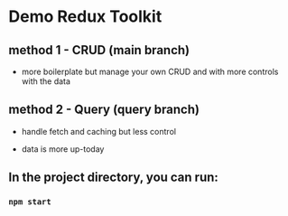 # Demo Redux Toolkit

## method 1 - CRUD (main branch)

  - more boilerplate but manage your own CRUD and with more controls with the data

## method 2 - Query (query branch)

  - handle fetch and caching but less control

  - data is more up-today



## In the project directory, you can run:

### `npm start`
